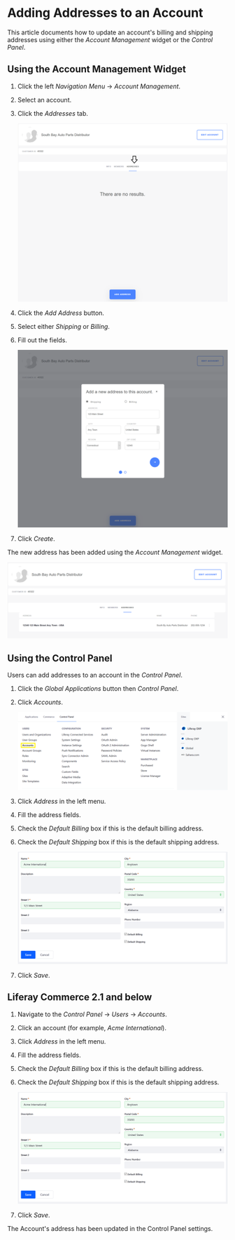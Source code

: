 # Adding Addresses to an Account

This article documents how to update an account's billing and shipping addresses using either the _Account Management_ widget or the _Control Panel_.

## Using the Account Management Widget

1. Click the left _Navigation Menu_ → _Account Management_.
1. Select an account.
1. Click the _Addresses_ tab.

    ![Viewing the Addresses Tab](./adding-addresses-to-an-account/images/01.png)

1. Click the _Add Address_ button.
1. Select either _Shipping_ or _Billing_.
1. Fill out the fields.

    ![Adding a New Shipping Address](./adding-addresses-to-an-account/images/02.png)

1. Click _Create_.

The new address has been added using the _Account Management_ widget.

![Displaying the New Address](./adding-addresses-to-an-account/images/03.png)

## Using the Control Panel

Users can add addresses to an account in the _Control Panel_.

1. Click the _Global Applications_ button then _Control Panel_.
1. Click _Accounts_.

    ![Navigate to the Global Applications menu to access the Accounts menu.](./adding-addresses-to-an-account/images/05.png)

1. Click _Address_ in the left menu.
1. Fill the address fields.
1. Check the _Default Billing_ box if this is the default billing address.
1. Check the _Default Shipping_ box if this is the default shipping address.

   ![Adding a New Address in the Control Panel](./adding-addresses-to-an-account/images/04.png)

1. Click _Save_.

## Liferay Commerce 2.1 and below

1. Navigate to the _Control Panel_ → _Users_ → _Accounts_.
1. Click an account (for example, _Acme International_).
1. Click _Address_ in the left menu.
1. Fill the address fields.
1. Check the _Default Billing_ box if this is the default billing address.
1. Check the _Default Shipping_ box if this is the default shipping address.

   ![Adding a New Address in the Control Panel](./adding-addresses-to-an-account/images/04.png)

1. Click _Save_.

The Account's address has been updated in the Control Panel settings.
